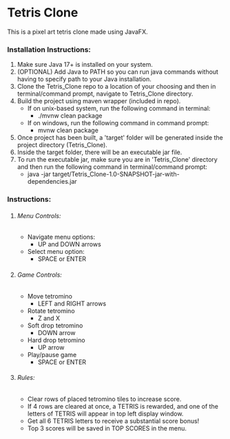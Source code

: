 # Tetris Clone

This is a pixel art tetris clone made using JavaFX.

### Installation Instructions:

1. Make sure Java 17+ is installed on your system.
2.  (OPTIONAL) Add Java to PATH so you can run java commands without having to specify path to your Java installation.
3. Clone the Tetris_Clone repo to a location of your choosing and then in terminal/command prompt, navigate to Tetris_Clone directory.
4. Build the project using maven wrapper (included in repo).
    - If on unix-based system, run the following command in terminal:
        - ./mvnw clean package
    - If on windows, run the following command in command prompt:
        - mvnw clean package
5. Once project has been built, a 'target' folder will be generated inside the project directory (Tetris_Clone).
6. Inside the target folder, there will be an executable jar file.
7. To run the executable jar, make sure you are in 'Tetris_Clone' directory and then run the following command in terminal/command prompt:
    - java -jar target/Tetris_Clone-1.0-SNAPSHOT-jar-with-dependencies.jar
    
### Instructions:
1. ###### Menu Controls:
    - Navigate menu options:
        - UP and DOWN arrows
    - Select menu option:
        - SPACE or ENTER
2. ###### Game Controls:
    - Move tetromino
        - LEFT and RIGHT arrows
    - Rotate tetromino
        - Z and X
    - Soft drop tetromino
        - DOWN arrow
    - Hard drop tetromino
        - UP arrow
    - Play/pause game
        - SPACE or ENTER
3. ###### Rules:
    - Clear rows of placed tetromino tiles to increase score.
    - If 4 rows are cleared at once, a TETRIS is rewarded, and one of the letters of TETRIS will appear in top left display window.
    - Get all 6 TETRIS letters to receive a substantial score bonus!
    - Top 3 scores will be saved in TOP SCORES in the menu.
